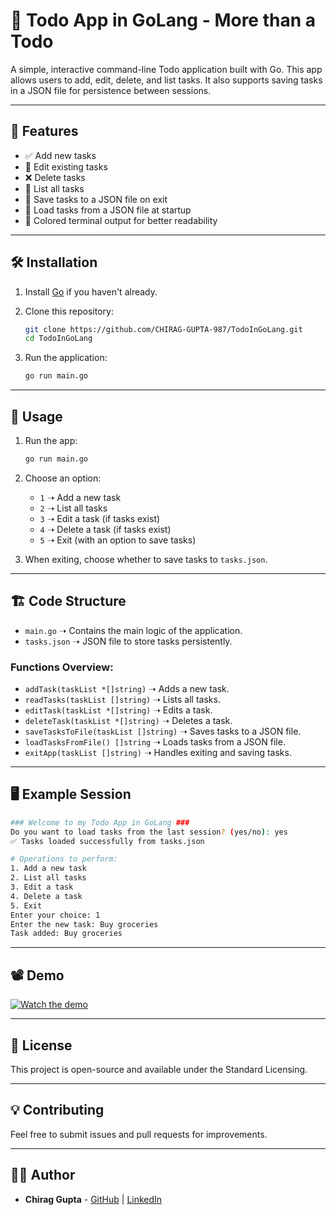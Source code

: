 # 📌 Todo App in GoLang - More than a Todo

A simple, interactive command-line Todo application built with Go. This app allows users to add, edit, delete, and list tasks. It also supports saving tasks in a JSON file for persistence between sessions.

---

## 🚀 Features

- ✅ Add new tasks
- 📝 Edit existing tasks
- ❌ Delete tasks
- 📜 List all tasks
- 💾 Save tasks to a JSON file on exit
- 🔄 Load tasks from a JSON file at startup
- 🎨 Colored terminal output for better readability

---

## 🛠 Installation

1. Install [Go](https://golang.org/doc/install) if you haven't already.
2. Clone this repository:

   ```sh
   git clone https://github.com/CHIRAG-GUPTA-987/TodoInGoLang.git
   cd TodoInGoLang
   ```
3. Run the application:

   ```sh
   go run main.go
   ```

---

## 📌 Usage

1. Run the app:
   ```sh
   go run main.go
   ```
2. Choose an option:
   - `1` ➝ Add a new task
   - `2` ➝ List all tasks
   - `3` ➝ Edit a task (if tasks exist)
   - `4` ➝ Delete a task (if tasks exist)
   - `5` ➝ Exit (with an option to save tasks)

3. When exiting, choose whether to save tasks to `tasks.json`.

---

## 🏗 Code Structure

- `main.go` ➝ Contains the main logic of the application.
- `tasks.json` ➝ JSON file to store tasks persistently.

### Functions Overview:

- `addTask(taskList *[]string)` ➝ Adds a new task.
- `readTasks(taskList []string)` ➝ Lists all tasks.
- `editTask(taskList *[]string)` ➝ Edits a task.
- `deleteTask(taskList *[]string)` ➝ Deletes a task.
- `saveTasksToFile(taskList []string)` ➝ Saves tasks to a JSON file.
- `loadTasksFromFile() []string` ➝ Loads tasks from a JSON file.
- `exitApp(taskList []string)` ➝ Handles exiting and saving tasks.

---

## 🖥 Example Session

```sh
### Welcome to my Todo App in GoLang ###
Do you want to load tasks from the last session? (yes/no): yes
✅ Tasks loaded successfully from tasks.json

# Operations to perform:
1. Add a new task
2. List all tasks
3. Edit a task
4. Delete a task
5. Exit
Enter your choice: 1
Enter the new task: Buy groceries
Task added: Buy groceries
```

---

## 📽️ Demo

[![Watch the demo](https://img.youtube.com/vi/YOUR_VIDEO_ID/0.jpg)](https://www.youtube.com/watch?v=YOUR_VIDEO_ID)

---

## 📝 License

This project is open-source and available under the Standard Licensing.

---

## 💡 Contributing

Feel free to submit issues and pull requests for improvements.

---

## 👨‍💻 Author

- **Chirag Gupta** - [GitHub](https://github.com/CHIRAG-GUPTA-987) | [LinkedIn](https://www.linkedin.com/in/chirag-gupta-51829a203)
